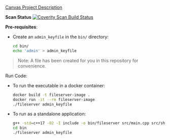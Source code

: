 [Canvas Project Description](https://canvas.sfu.ca/courses/88624/pages/bibifi-build-it-break-it-fix-it)

**Scan Status** <a href="https://scan.coverity.com/projects/cmpt785-bibifi-9f823095-7380-471a-87cd-be9e3801708f"> 
  <img alt="Coverity Scan Build Status"
       src="https://scan.coverity.com/projects/31394/badge.svg"/>
</a>

**Pre-requisites**:

- Create an `admin_keyfile` in the `bin/` directory:
    
    ```bash
    cd bin/
    echo 'admin' > admin_keyfile
    ```
> Note: A file has been created for you in this repository for convenience.
    
Run Code:

- To run the executable in a docker container:

    ```bash
    docker build -t fileserver-image .
    docker run -it --rm fileserver-image
    ./fileserver admin_keyfile
    ```

- To run as a standalone application:

    ```bash
    g++ -std=c++17 -O2 -I include -o bin/fileserver src/main.cpp src/shell.cpp src/fs_utils.cpp
    cd bin
    ./fileserver admin_keyfile
    ```